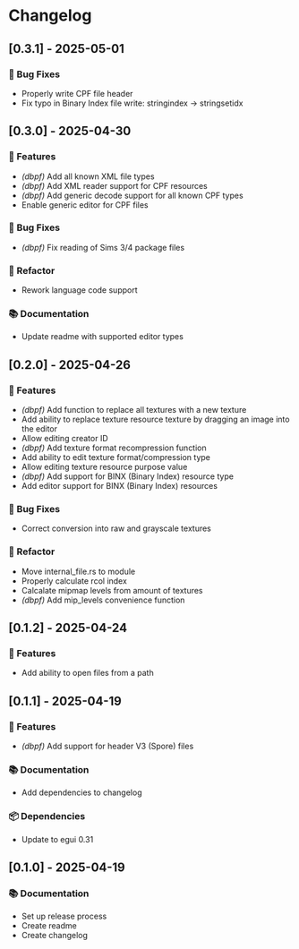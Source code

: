 # Changelog

## [0.3.1] - 2025-05-01

### 🐛 Bug Fixes

- Properly write CPF file header
- Fix typo in Binary Index file write: stringindex -> stringsetidx

## [0.3.0] - 2025-04-30

### 🚀 Features

- *(dbpf)* Add all known XML file types
- *(dbpf)* Add XML reader support for CPF resources
- *(dbpf)* Add generic decode support for all known CPF types
- Enable generic editor for CPF files

### 🐛 Bug Fixes

- *(dbpf)* Fix reading of Sims 3/4 package files

### 🚜 Refactor

- Rework language code support

### 📚 Documentation

- Update readme with supported editor types

## [0.2.0] - 2025-04-26

### 🚀 Features

- *(dbpf)* Add function to replace all textures with a new texture
- Add ability to replace texture resource texture by dragging an image into the editor
- Allow editing creator ID
- *(dbpf)* Add texture format recompression function
- Add ability to edit texture format/compression type
- Allow editing texture resource purpose value
- *(dbpf)* Add support for BINX (Binary Index) resource type
- Add editor support for BINX (Binary Index) resources

### 🐛 Bug Fixes

- Correct conversion into raw and grayscale textures

### 🚜 Refactor

- Move internal_file.rs to module
- Properly calculate rcol index
- Calcalate mipmap levels from amount of textures
- *(dbpf)* Add mip_levels convenience function

## [0.1.2] - 2025-04-24

### 🚀 Features

- Add ability to open files from a path

## [0.1.1] - 2025-04-19

### 🚀 Features

- *(dbpf)* Add support for header V3 (Spore) files

### 📚 Documentation

- Add dependencies to changelog

### 📦️ Dependencies

- Update to egui 0.31

## [0.1.0] - 2025-04-19

### 📚 Documentation

- Set up release process
- Create readme
- Create changelog

<!-- generated by git-cliff -->
